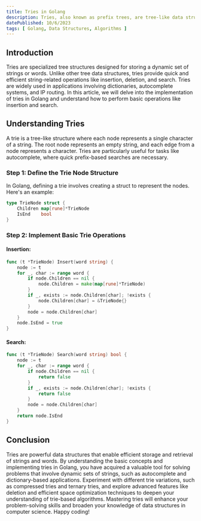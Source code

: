 ```yaml
---
title: Tries in Golang
description: Tries, also known as prefix trees, are tree-like data structures used for efficient retrieval of strings and words. In this article, we will explore the implementation of tries in Golang.
datePublished: 10/6/2023
tags: [ Golang, Data Structures, Algorithms ]
---
```


## Introduction

Tries are specialized tree structures designed for storing a dynamic set of strings or words. Unlike other tree data structures, tries provide quick and efficient string-related operations like insertion, deletion, and search. Tries are widely used in applications involving dictionaries, autocomplete systems, and IP routing. In this article, we will delve into the implementation of tries in Golang and understand how to perform basic operations like insertion and search.

## Understanding Tries

A trie is a tree-like structure where each node represents a single character of a string. The root node represents an empty string, and each edge from a node represents a character. Tries are particularly useful for tasks like autocomplete, where quick prefix-based searches are necessary.

### Step 1: Define the Trie Node Structure

In Golang, defining a trie involves creating a struct to represent the nodes. Here's an example:

```go
type TrieNode struct {
    Children map[rune]*TrieNode
    IsEnd    bool
}
```

### Step 2: Implement Basic Trie Operations

#### Insertion:

```go
func (t *TrieNode) Insert(word string) {
    node := t
    for _, char := range word {
        if node.Children == nil {
            node.Children = make(map[rune]*TrieNode)
        }
        if _, exists := node.Children[char]; !exists {
            node.Children[char] = &TrieNode{}
        }
        node = node.Children[char]
    }
    node.IsEnd = true
}
```

#### Search:

```go
func (t *TrieNode) Search(word string) bool {
    node := t
    for _, char := range word {
        if node.Children == nil {
            return false
        }
        if _, exists := node.Children[char]; !exists {
            return false
        }
        node = node.Children[char]
    }
    return node.IsEnd
}
```

## Conclusion

Tries are powerful data structures that enable efficient storage and retrieval of strings and words. By understanding the basic concepts and implementing tries in Golang, you have acquired a valuable tool for solving problems that involve dynamic sets of strings, such as autocomplete and dictionary-based applications. Experiment with different trie variations, such as compressed tries and ternary tries, and explore advanced features like deletion and efficient space optimization techniques to deepen your understanding of trie-based algorithms. Mastering tries will enhance your problem-solving skills and broaden your knowledge of data structures in computer science. Happy coding!